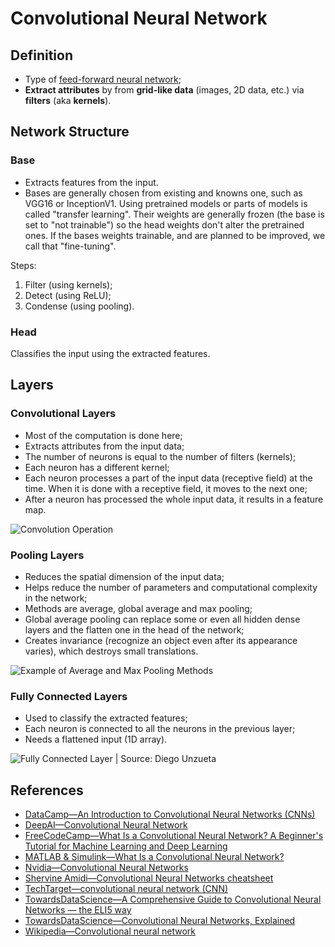 # Convolutional Neural Network

## Definition

- Type of [feed-forward neural network](https://opixelum.gitbook.io/brain-disk/artificial-intelligence/neural-networks/feed-forward-neural-network.md);
- **Extract attributes** by from **grid-like data** (images, 2D data, etc.) via
  **filters** (aka **kernels**).

## Network Structure

### Base

- Extracts features from the input.
- Bases are generally chosen from existing and knowns one, such as VGG16 or
  InceptionV1.
  Using pretrained models or parts of models is called "transfer learning".
  Their weights are generally frozen (the base is set to "not trainable") so
  the head weights don't alter the pretrained ones.
  If the bases weights trainable, and are planned to be improved, we call
  that "fine-tuning".

Steps:

1. Filter (using kernels);
2. Detect (using ReLU);
3. Condense (using pooling).

### Head

Classifies the input using the extracted features.

## Layers

### Convolutional Layers

- Most of the computation is done here;
- Extracts attributes from the input data;
- The number of neurons is equal to the number of filters (kernels);
- Each neuron has a different kernel;
- Each neuron processes a part of the input data (receptive field) at the time.
  When it is done with a receptive field, it moves to the next one;
- After a neuron has processed the whole input data, it results in a feature
  map.

![Convolution Operation](../../.gitbook/assets/ai/nn/cnn/convolution.webp)

### Pooling Layers

- Reduces the spatial dimension of the input data;
- Helps reduce the number of parameters and computational complexity in the
  network;
- Methods are average, global average and max pooling;
- Global average pooling can replace some or even all hidden dense layers and
  the flatten one in the head of the network;
- Creates invariance (recognize an object even after its appearance varies),
  which destroys small translations.

![Example of Average and Max Pooling Methods](../../.gitbook/assets/ai/nn/cnn/pooling.webp)

### Fully Connected Layers

- Used to classify the extracted features;
- Each neuron is connected to all the neurons in the previous layer;
- Needs a flattened input (1D array).

![Fully Connected Layer | Source: Diego Unzueta](../../.gitbook/assets/ai/nn/cnn/fully-connected-layer.jpg)

## References

- [DataCamp—An Introduction to Convolutional Neural Networks (CNNs)](https://www.datacamp.com/tutorial/introduction-to-convolutional-neural-networks-cnns)
- [DeepAI—Convolutional Neural Network](https://deepai.org/machine-learning-glossary-and-terms/convolutional-neural-network)
- [FreeCodeCamp—What Is a Convolutional Neural Network? A Beginner's Tutorial for Machine Learning and Deep Learning](https://www.freecodecamp.org/news/convolutional-neural-network-tutorial-for-beginners/)
- [MATLAB & Simulink—What Is a Convolutional Neural Network?](https://www.mathworks.com/discovery/convolutional-neural-network-matlab.html)
- [Nvidia—Convolutional Neural Networks](https://www.nvidia.com/en-us/glossary/data-science/convolutional-neural-network/)
- [Shervine Amidi—Convolutional Neural Networks cheatsheet](https://stanford.edu/~shervine/teaching/cs-230/cheatsheet-convolutional-neural-networks)
- [TechTarget—convolutional neural network (CNN)](https://www.techtarget.com/searchenterpriseai/definition/convolutional-neural-network)
- [TowardsDataScience—A Comprehensive Guide to Convolutional Neural Networks — the ELI5 way](https://towardsdatascience.com/a-comprehensive-guide-to-convolutional-neural-networks-the-eli5-way-3bd2b1164a53)
- [TowardsDataScience—Convolutional Neural Networks, Explained](https://towardsdatascience.com/convolutional-neural-networks-explained-9cc5188c4939)
- [Wikipedia—Convolutional neural network](https://en.wikipedia.org/wiki/Convolutional_neural_network)
